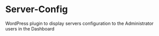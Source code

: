 Server-Config
=============

WordPress plugin to display servers configuration to the Administrator users in the Dashboard
